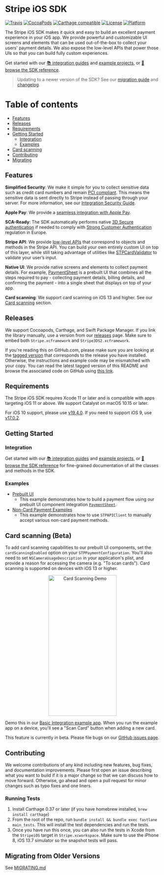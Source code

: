 # Stripe iOS SDK

[![Travis](https://img.shields.io/travis/stripe/stripe-ios/master.svg?style=flat)](https://travis-ci.org/stripe/stripe-ios)
[![CocoaPods](https://img.shields.io/cocoapods/v/Stripe.svg?style=flat)](http://cocoapods.org/?q=author%3Astripe%20name%3Astripe)
[![Carthage compatible](https://img.shields.io/badge/Carthage-compatible-4BC51D.svg?style=flat)](https://github.com/Carthage/Carthage)
[![License](https://img.shields.io/cocoapods/l/Stripe.svg?style=flat)](https://github.com/stripe/stripe-ios/blob/master/LICENSE)
[![Platform](https://img.shields.io/cocoapods/p/Stripe.svg?style=flat)](https://github.com/stripe/stripe-ios#)

The Stripe iOS SDK makes it quick and easy to build an excellent payment experience in your iOS app. We provide powerful and customizable UI screens and elements that can be used out-of-the-box to collect your users' payment details. We also expose the low-level APIs that power those UIs so that you can build fully custom experiences.

Get started with our [📚 integration guides](https://stripe.com/docs/payments/accept-a-payment?platform=ios) and [example projects](#examples), or [📘 browse the SDK reference](https://stripe.dev/stripe-ios/docs/index.html).

> Updating to a newer version of the SDK? See our [migration guide](https://github.com/stripe/stripe-ios/blob/master/MIGRATING.md) and [changelog](https://github.com/stripe/stripe-ios/blob/master/CHANGELOG.md).

Table of contents
=================

<!--ts-->
   * [Features](#features)
   * [Releases](#releases)
   * [Requirements](#requirements)
   * [Getting Started](#getting-started)
      * [Integration](#integration)
      * [Examples](#examples)
   * [Card scanning](#card-scanning-beta)
   * [Contributing](#contributing)
   * [Migrating](#migrating-from-older-versions)
<!--te-->

## Features

**Simplified Security**: We make it simple for you to collect sensitive data such as credit card numbers and remain [PCI compliant](https://stripe.com/docs/security#pci-dss-guidelines). This means the sensitive data is sent directly to Stripe instead of passing through your server. For more information, see our [Integration Security Guide](https://stripe.com/docs/security).

**Apple Pay**: We provide a [seamless integration with Apple Pay](https://stripe.com/docs/apple-pay).

**SCA-Ready**: The SDK automatically performs native [3D Secure authentication](https://stripe.com/docs/payments/3d-secure) if needed to comply with [Strong Customer Authentication](https://stripe.com/docs/strong-customer-authentication) regulation in Europe.

**Stripe API**: We provide [low-level APIs](https://stripe.dev/stripe-ios/docs/Classes/STPAPIClient.html) that correspond to objects and methods in the Stripe API. You can build your own entirely custom UI on top of this layer, while still taking advantage of utilities like [STPCardValidator](https://stripe.dev/stripe-ios/docs/Classes/STPCardValidator.html) to validate your user’s input.

**Native UI**: We provide native screens and elements to collect payment details. For example, [PaymentSheet](https://stripe.com/docs/payments/accept-a-payment?platform=ios) is a prebuilt UI that combines all the steps required to pay - collecting payment details, billing details, and confirming the payment  - into a single sheet that displays on top of your app.

**Card scanning**: We support card scanning on iOS 13 and higher. See our [Card scanning](#card-scanning-beta) section.

## Releases

We support Cocoapods, Carthage, and Swift Package Manager. If you link the library manually, use a version from our [releases](https://github.com/stripe/stripe-ios/releases) page. Make sure to embed both `Stripe.xcframework` and `Stripe3DS2.xcframework`.

If you're reading this on GitHub.com, please make sure you are looking at the [tagged version](https://github.com/stripe/stripe-ios/tags) that corresponds to the release you have installed. Otherwise, the instructions and example code may be mismatched with your copy. You can read the latest tagged version of this README and browse the associated code on GitHub using
[this link](https://github.com/stripe/stripe-ios/tree/21.5.0).

## Requirements

The Stripe iOS SDK requires Xcode 11 or later and is compatible with apps targeting iOS 11 or above. We support Catalyst on macOS 10.15 or later.

For iOS 10 support, please use [v19.4.0](https://github.com/stripe/stripe-ios/tree/v19.4.0). If you need to support iOS 9, use [v17.0.2](https://github.com/stripe/stripe-ios/tree/v17.0.2).

## Getting Started

### Integration

Get started with our [📚 integration guides](https://stripe.com/docs/payments/accept-a-payment?platform=ios) and [example projects](#examples), or [📘 browse the SDK reference](https://stripe.dev/stripe-ios/docs/index.html) for fine-grained documentation of all the classes and methods in the SDK.

### Examples

- [Prebuilt UI](https://github.com/stripe/stripe-ios/tree/21.5.0/Example/PaymentSheet%20Example)
  - This example demonstrates how to build a payment flow using our prebuilt UI component integration [`PaymentSheet`](https://stripe.dev/stripe-ios/docs/Classes/PaymentSheet.html).
- [Non-Card Payment Examples](https://github.com/stripe/stripe-ios/tree/21.5.0/Example/Non-Card%20Payment%20Examples)
  - This example demonstrates how to use `STPAPIClient` to manually accept various non-card payment methods.

## Card scanning (Beta)

To add card scanning capabilities to our prebuilt UI components, set the `cardScanningEnabled` option on your `STPPaymentConfiguration`. You'll also need to set `NSCameraUsageDescription` in your application's plist, and provide a reason for accessing the camera (e.g. "To scan cards"). Card scanning is supported on devices with iOS 13 or higher.

<p align="center">
<img src="https://user-images.githubusercontent.com/52758633/92628867-4d040200-f282-11ea-95d2-023d9a461d25.gif" width="222" height="458" alt="Card Scanning Demo" align="center">
</p>

Demo this in our [Basic Integration example app](https://github.com/stripe/stripe-ios/tree/21.5.0/Example/Basic%20Integration). When you run the example app on a device, you'll see a "Scan Card" button when adding a new card.

This feature is currently in beta. Please file bugs on our [GitHub issues page](https://github.com/stripe/stripe-ios/issues).

## Contributing

We welcome contributions of any kind including new features, bug fixes, and documentation improvements. Please first open an issue describing what you want to build if it is a major change so that we can discuss how to move forward. Otherwise, go ahead and open a pull request for minor changes such as typo fixes and one liners.

### Running Tests

1. Install Carthage 0.37 or later (if you have homebrew installed, `brew install carthage`)
2. From the root of the repo, run `bundle install && bundle exec fastlane main_tests`. This will install the test dependencies and run the tests.
3. Once you have run this once, you can also run the tests in Xcode from the `StripeiOS` target in `Stripe.xcworkspace`. Make sure to use the iPhone 8, iOS 13.7 simulator so the snapshot tests will pass.

## Migrating from Older Versions

See [MIGRATING.md](https://github.com/stripe/stripe-ios/blob/master/MIGRATING.md)
